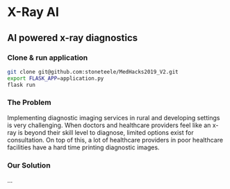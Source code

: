 # X-Ray AI
## AI powered x-ray diagnostics

### Clone & run application
```bash
git clone git@github.com:stoneteele/MedHacks2019_V2.git
export FLASK_APP=application.py
flask run
```

### The Problem
Implementing diagnostic imaging services in rural and developing settings is very challenging. When doctors and healthcare providers feel like an x-ray is beyond their skill level to diagnose, limited options exist for consultation. On top of this, a lot of healthcare providers in poor healthcare facilities have a hard time printing diagnostic images.

### Our Solution
...
